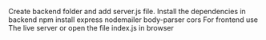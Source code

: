Create backend folder and add server.js file.
Install the dependencies in backend npm install express nodemailer body-parser cors
For frontend use The live server or open the file index.js in browser
